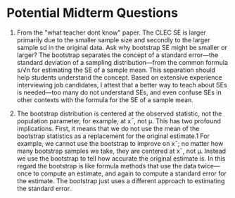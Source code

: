 # Potential Midterm Questions


1. From the "what teacher dont know" paper. The CLEC SE is larger primarily due to the smaller sample
size and secondly to the larger sample sd in the original data. Ask why bootstrap SE might be smaller or larger? The bootstrap separates the concept of a standard error—the
standard deviation of a sampling distribution—from the common
formula s/√n for estimating the SE of a sample mean.
This separation should help students understand the concept.
Based on extensive experience interviewing job candidates, I
attest that a better way to teach about SEs is needed—too many
do not understand SEs, and even confuse SEs in other contexts
with the formula for the SE of a sample mean.


2. The bootstrap distribution is centered at the observed statistic,
not the population parameter, for example, at x¯, not μ.
This has two profound implications. First, it means that we do
not use the mean of the bootstrap statistics as a replacement for
the original estimate.1 For example, we cannot use the bootstrap
to improve on x¯; no matter how many bootstrap samples we take, they are centered at x¯, not μ. Instead we use the bootstrap
to tell how accurate the original estimate is. In this regard the
bootstrap is like formula methods that use the data twice—once
to compute an estimate, and again to compute a standard error
for the estimate. The bootstrap just uses a different approach to
estimating the standard error.